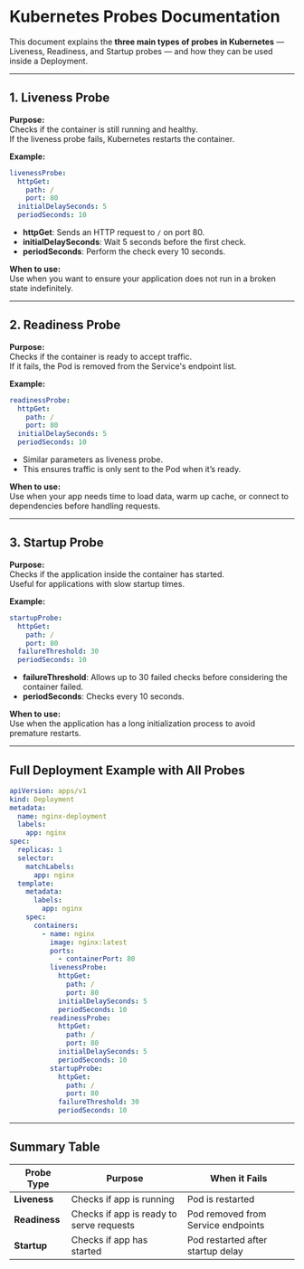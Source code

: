 # Kubernetes Probes Documentation

This document explains the **three main types of probes in Kubernetes** — Liveness, Readiness, and Startup probes — and how they can be used inside a Deployment.

---

## **1. Liveness Probe**
**Purpose:**  
Checks if the container is still running and healthy.  
If the liveness probe fails, Kubernetes restarts the container.

**Example:**
```yaml
livenessProbe:
  httpGet:
    path: /
    port: 80
  initialDelaySeconds: 5
  periodSeconds: 10
```
- **httpGet**: Sends an HTTP request to `/` on port 80.  
- **initialDelaySeconds**: Wait 5 seconds before the first check.  
- **periodSeconds**: Perform the check every 10 seconds.

**When to use:**  
Use when you want to ensure your application does not run in a broken state indefinitely.

---

## **2. Readiness Probe**
**Purpose:**  
Checks if the container is ready to accept traffic.  
If it fails, the Pod is removed from the Service's endpoint list.

**Example:**
```yaml
readinessProbe:
  httpGet:
    path: /
    port: 80
  initialDelaySeconds: 5
  periodSeconds: 10
```
- Similar parameters as liveness probe.  
- This ensures traffic is only sent to the Pod when it’s ready.

**When to use:**  
Use when your app needs time to load data, warm up cache, or connect to dependencies before handling requests.

---

## **3. Startup Probe**
**Purpose:**  
Checks if the application inside the container has started.  
Useful for applications with slow startup times.

**Example:**
```yaml
startupProbe:
  httpGet:
    path: /
    port: 80
  failureThreshold: 30
  periodSeconds: 10
```
- **failureThreshold**: Allows up to 30 failed checks before considering the container failed.  
- **periodSeconds**: Checks every 10 seconds.

**When to use:**  
Use when the application has a long initialization process to avoid premature restarts.

---

## **Full Deployment Example with All Probes**
```yaml
apiVersion: apps/v1
kind: Deployment
metadata:
  name: nginx-deployment
  labels:
    app: nginx
spec:
  replicas: 1
  selector:
    matchLabels:
      app: nginx
  template:
    metadata:
      labels:
        app: nginx
    spec:
      containers:
        - name: nginx
          image: nginx:latest
          ports:
            - containerPort: 80
          livenessProbe:
            httpGet:
              path: /
              port: 80
            initialDelaySeconds: 5
            periodSeconds: 10
          readinessProbe:
            httpGet:
              path: /
              port: 80
            initialDelaySeconds: 5
            periodSeconds: 10
          startupProbe:
            httpGet:
              path: /
              port: 80
            failureThreshold: 30
            periodSeconds: 10
```

---

## **Summary Table**

| Probe Type      | Purpose | When it Fails |
|----------------|---------|--------------|
| **Liveness**   | Checks if app is running | Pod is restarted |
| **Readiness**  | Checks if app is ready to serve requests | Pod removed from Service endpoints |
| **Startup**    | Checks if app has started | Pod restarted after startup delay |
